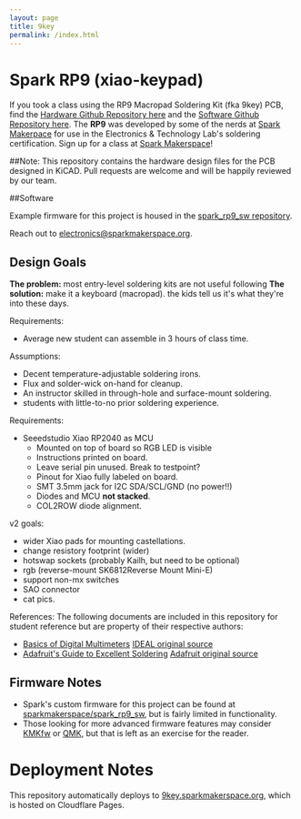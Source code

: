 ```yaml
---
layout: page
title: 9key
permalink: /index.html
---
```


# Spark RP9 (xiao-keypad)
If you took a class using the RP9 Macropad Soldering Kit (fka 9key) PCB, find the [Hardware Github Repository here](https://github.com/sparkmakerspace/spark_rp9) and the [Software Github Repository here](https://github.com/SparkMakerspace/spark_rp9_sw).
The **RP9** was developed by some of the nerds at [Spark Makerpace](https://sparkmakerspace.org) for use in the Electronics & Technology Lab's soldering certification. Sign up for a class at [Spark Makerspace](https://sparkmakerspace.org)!

##Note:
This repository contains the hardware design files for the PCB designed in KiCAD. Pull requests are welcome and will be happily reviewed by our team.

##Software

Example firmware for this project is housed in the [spark_rp9_sw repository](https://github.com/SparkMakerspace/spark_rp9_sw).

Reach out to [electronics@sparkmakerspace.org](mailto:electronics@sparkmakerspace.org).

## Design Goals

**The problem:** most entry-level soldering kits are not useful following
**The solution:** make it a keyboard (macropad). the kids tell us it's what they're into these days.



Requirements:
* Average new student can assemble in 3 hours of class time.

Assumptions:
* Decent temperature-adjustable soldering irons.
* Flux and solder-wick on-hand for cleanup.
* An instructor skilled in through-hole and surface-mount soldering.
* students with little-to-no prior soldering experience.

Requirements:
* Seeedstudio Xiao RP2040 as MCU
  * Mounted on top of board so RGB LED is visible
  * Instructions printed on board.
  * Leave serial pin unused. Break to testpoint?
  * Pinout for Xiao fully labeled on board.
  * SMT 3.5mm jack for I2C SDA/SCL/GND (no power!!)
  * Diodes and MCU **not stacked**.
  * COL2ROW diode alignment.
  
v2 goals:
* wider Xiao pads for mounting castellations.
* change resistory footprint (wider)
* hotswap sockets (probably Kailh, but need to be optional)
* rgb (reverse-mount SK6812Reverse Mount Mini-E)
* support non-mx switches
* SAO connector
* cat pics.

References:
The following documents are included in this repository for student reference but are property of their respective authors:
* [Basics of Digital Multimeters](/basics-of-digital-multimeters.pdf) [IDEAL original source](https://www.idealind.com/content/dam/electrical/assets/TestMeasurement/Multimeters/basics-of-digital-multimeters.pdf)
* [Adafruit's Guide to Excellent Soldering](/adafruit-guide-excellent-soldering.pdf) [Adafruit original source](https://cdn-learn.adafruit.com/downloads/pdf/adafruit-guide-excellent-soldering.pdf)

## Firmware Notes
* Spark's custom firmware for this project can be found at [sparkmakerspace/spark_rp9_sw](https://github.com/sparkmakerspace/spark_rp9_sw), but is fairly limited in functionality.
* Those looking for more advanced firmware features may consider [KMKfw](https://github.com/KMKfw/kmk_firmware) or [QMK](https://docs.qmk.fm/#/newbs_getting_started), but that is left as an exercise for the reader.

# Deployment Notes
This repository automatically deploys to [9key.sparkmakerspace.org](https://9key.sparkmakerspace.org), which is hosted on Cloudflare Pages.
